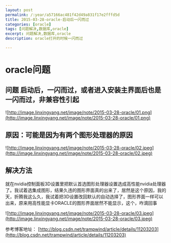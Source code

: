 ```yaml
---
layout: post
permalink: /:year/a57166ac481f42d49a831f17e2fffd5d
title: 2015-03-28-oracle-启动后一闪而过
categories: [oracle]
tags: [问题解决,数据库,oracle]
excerpt: 问题解决,数据库,oracle
description: oracle打开的时候一闪而过

---
```


# oracle问题 #

## 问题 启动后，一闪而过，或者进入安装主界面后也是一闪而过，非兼容性引起 ##

![http://image.linxingyang.net/image/note/2015-03-28-oracle/01.png](http://image.linxingyang.net/image/note/2015-03-28-oracle/01.png)

## 原因：可能是因为有两个图形处理器的原因 ##

![http://image.linxingyang.net/image/note/2015-03-28-oracle/02.jpeg](http://image.linxingyang.net/image/note/2015-03-28-oracle/02.jpeg)

## 解决方法 ##

就在nvidia控制面板3D设置里把默认首选图形处理器设置选成高性能nvidia处理器了。我试着选集成图形，结果久违的图形界面真的出来了，居然是这个原因，我的天，折腾我这么久，我试着把3D设置改回默认的自动选择了，图形界面一样可以出来，原来用高性能显卡ORACLE的图形界面居然不能显示，这个，咋滴回事

![http://image.linxingyang.net/image/note/2015-03-28-oracle/03.jpeg](http://image.linxingyang.net/image/note/2015-03-28-oracle/03.jpeg)


参考博客地址：
[http://blog.csdn.net/trampwind/article/details/11203203](http://blog.csdn.net/trampwind/article/details/11203203)
